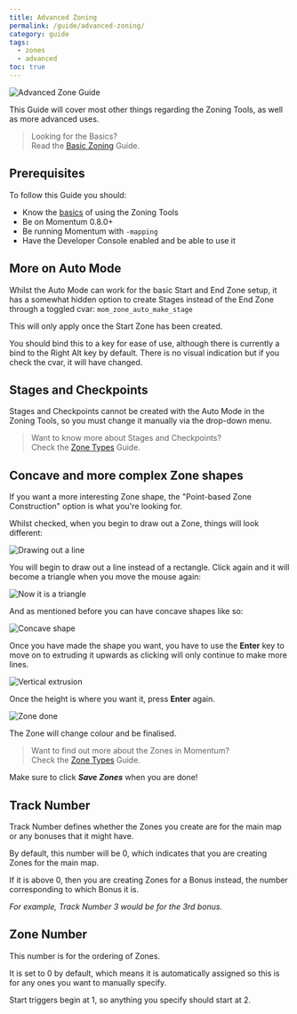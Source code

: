 ```yaml
---
title: Advanced Zoning
permalink: /guide/advanced-zoning/
category: guide
tags:
  - zones
  - advanced
toc: true
---
```

<img src="/assets/images/guide_headers/guide_advanced_zoning.jpg" alt="Advanced Zone Guide" style="display: block; margin: auto;">

This Guide will cover most other things regarding the Zoning Tools, as well as more advanced uses.  

> Looking for the Basics?  
> Read the [Basic Zoning](/guide/basic-zoning/) Guide.  

## Prerequisites
To follow this Guide you should:
- Know the [basics](/guide/basic-zoning/) of using the Zoning Tools
- Be on Momentum 0.8.0+
- Be running Momentum with `-mapping`
- Have the Developer Console enabled and be able to use it

## More on Auto Mode
Whilst the Auto Mode can work for the basic Start and End Zone setup, it has a somewhat hidden option to create Stages instead of the End Zone through a toggled cvar: `mom_zone_auto_make_stage`  

This will only apply once the Start Zone has been created.  
<div class="note info">
    <p>
        You should bind this to a key for ease of use, although there is currently a bind to the Right Alt key by default. There is no visual indication but if you check the cvar, it will have changed.
    </p>
</div>

## Stages and Checkpoints
Stages and Checkpoints cannot be created with the Auto Mode in the Zoning Tools, so you must change it manually via the drop-down menu.  

> Want to know more about Stages and Checkpoints?  
> Check the [Zone Types](/guide/zone-types/) Guide.

## Concave and more complex Zone shapes
If you want a more interesting Zone shape, the "Point-based Zone Construction" option is what you're looking for.  

Whilst checked, when you begin to draw out a Zone, things will look different:  

<img src="/assets/images/zone_guide/adv_point_2.png" alt="Drawing out a line" style="display: block; margin: auto;">

You will begin to draw out a line instead of a rectangle. Click again and it will become a triangle when you move the mouse again:  

<img src="/assets/images/zone_guide/adv_point_3.png" alt="Now it is a triangle" style="display: block; margin: auto;">

And as mentioned before you can have concave shapes like so:  

<img src="/assets/images/zone_guide/adv_point_4.png" alt="Concave shape" style="display: block; margin: auto;">

Once you have made the shape you want, you have to use the **Enter** key to move on to extruding it upwards as clicking will only continue to make more lines.  

<img src="/assets/images/zone_guide/adv_point_5.png" alt="Vertical extrusion" style="display: block; margin: auto;">


Once the height is where you want it, press **Enter** again.  

<img src="/assets/images/zone_guide/adv_point_6.png" alt="Zone done" style="display: block; margin: auto;">

The Zone will change colour and be finalised.  

> Want to find out more about the Zones in Momentum?  
> Check the [Zone Types](/guide/zone-types/) Guide.

<div class="note info">
    <p>
        Make sure to click <b><em>Save Zones</em></b> when you are done!
    </p>
</div>

## Track Number
Track Number defines whether the Zones you create are for the main map or any bonuses that it might have.  

By default, this number will be 0, which indicates that you are creating Zones for the main map.  

If it is above 0, then you are creating Zones for a Bonus instead, the number corresponding to which Bonus it is.  

*For example, Track Number 3 would be for the 3rd bonus.*

## Zone Number
This number is for the ordering of Zones.  

It is set to 0 by default, which means it is automatically assigned so this is for any ones you want to manually specify.  

Start triggers begin at 1, so anything you specify should start at 2.